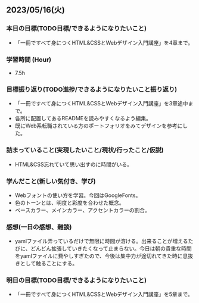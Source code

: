 ## 2023/05/16(火)

### 本日の目標(TODO目標/できるようになりたいこと)

- 「一冊ですべて身につくHTML&CSSとWebデザイン入門講座」を4章まで。

### 学習時間 (Hour)

- 7.5h

### 目標振り返り(TODO進捗/できるようになりたいこと振り返り)

- 「一冊ですべて身につくHTML&CSSとWebデザイン入門講座」を3章途中まで。
- 各所に配置してあるREADMEを読みやすくなるよう編集。
- 既にWeb系転職されている方のポートフォリオをみてデザインを参考にした。

### 詰まっていること(実現したいこと/現状/行ったこと/仮説)

- HTML&CSS忘れていて思い出すのに時間がいる。

### 学んだこと(新しい気付き、学び)

- Webフォントの使い方を学習。今回はGoogleFonts。
- 色のトーンとは、明度と彩度を合わせた概念。
- ベースカラー、メインカラー、アクセントカラーの割合。

### 感想(一日の感想、雜談)

- yamlファイル弄っているだけで無限に時間が溶ける。出来ることが増えるたびに、どんどん拡張していきたくなって止まらない。今日は朝の貴重な時間をyamlファイルに費やしすぎたので、今後は集中力が途切れてきた時に息抜きとして触ることにする。

### 明日の目標(TODO目標/できるようになりたいこと)

- 「一冊ですべて身につくHTML&CSSとWebデザイン入門講座」を5章まで。

